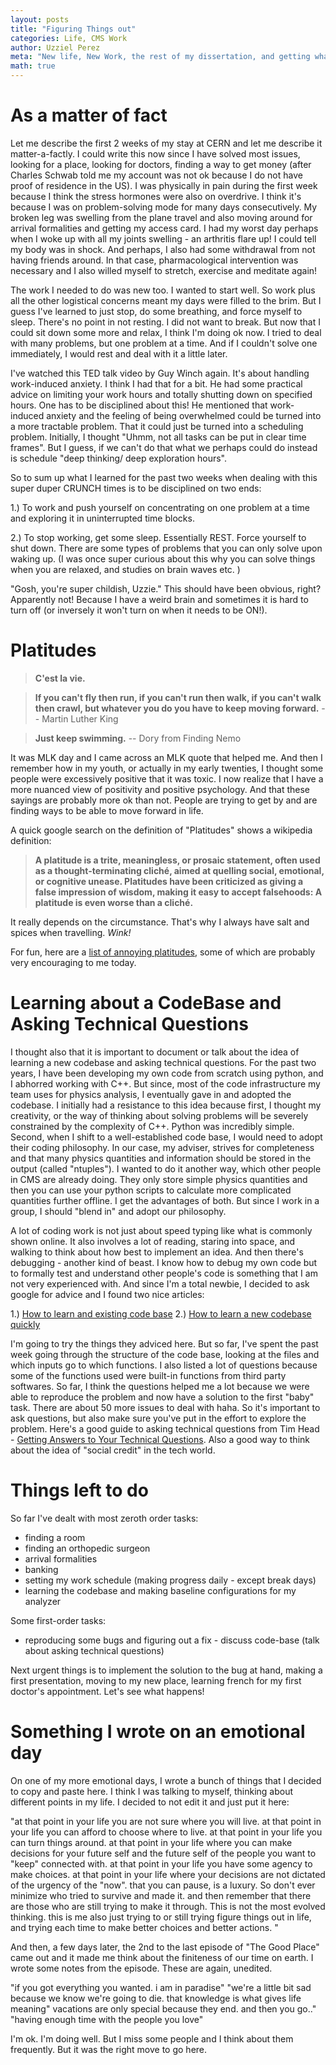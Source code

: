 ```yaml
---
layout: posts
title: "Figuring Things out"
categories: Life, CMS Work
author: Uzziel Perez
meta: "New life, New Work, the rest of my dissertation, and getting what I wanted so much"
math: true
---
```


# As a matter of fact

Let me describe the first 2 weeks of my stay at CERN and let me describe it matter-a-factly. I could write this now since I have solved most issues, looking for a place, looking for doctors, finding a way to get money (after Charles Schwab told me my account was not ok because I do not have proof of residence in the US). I was physically in pain during the first week because I think the stress hormones were also on overdrive. I think it's because I was on problem-solving mode for many days consecutively. My broken leg was swelling from the plane travel and also moving around for arrival formalities and getting my access card. I had my worst day perhaps when I woke up with all my joints swelling - an arthritis flare up! I could tell my body was in shock. And perhaps, I also had some withdrawal from not having friends around. In that case, pharmacological intervention was necessary and I also willed myself to stretch, exercise and meditate again!

The work I needed to do was new too. I wanted to start well. So work plus all the other logistical concerns meant my days were filled to the brim. But I guess I've learned to just stop, do some breathing, and force myself to sleep. There's no point in not resting. I did not want to break. But now that I could sit down some more and relax, I think I'm doing ok now. I tried to deal with many problems, but one problem at a time. And if I couldn't solve one immediately, I would rest and deal with it a little later.

I've watched this TED talk video by Guy Winch again. It's about handling work-induced anxiety. I think I had that for a bit. He had some practical advice on limiting your work hours and totally shutting down on specified hours. One has to be disciplined about this! He mentioned that work-induced anxiety and the feeling of being overwhelmed could be turned into a more tractable problem. That it could just be turned into a scheduling problem. Initially, I thought "Uhmm, not all tasks can be put in clear time frames". But I guess, if we can't do that what we perhaps could do instead is schedule "deep thinking/ deep exploration hours".

So to sum up what I learned for the past two weeks when dealing with this super duper CRUNCH times is to be disciplined on two ends:

1.) To work and push yourself on concentrating on one problem at a time and exploring it in uninterrupted time blocks.

2.) To stop working, get some sleep. Essentially REST. Force yourself to shut down. There are some types of problems that you can only solve upon waking up. (I was once super curious about this why you can solve things when you are relaxed, and studies on brain waves etc. )

"Gosh, you're super childish, Uzzie." This should have been obvious, right? Apparently not! Because I have a weird brain and sometimes it is hard to turn off (or inversely it won't turn on when it needs to be ON!).

# Platitudes

> **C'est la vie.**

> **If you can't fly then run, if you can't run then walk, if you can't walk then crawl, but whatever you do you have to keep moving forward.** -- Martin Luther King

> **Just keep swimming.** -- Dory from Finding Nemo

It was MLK day and I came across an MLK quote that helped me. And then I remember how in my youth, or actually in my early twenties, I thought some people were excessively positive that it was toxic. I now realize that I have a more nuanced view of positivity and positive psychology. And that these sayings are probably more ok than not. People are trying to get by and are finding ways to be able to move forward in life.

A quick google search on the definition of "Platitudes" shows a wikipedia definition:

> **A platitude is a trite, meaningless, or prosaic statement, often used as a thought-terminating cliché, aimed at quelling social, emotional, or cognitive unease. Platitudes have been criticized as giving a false impression of wisdom, making it easy to accept falsehoods: A platitude is even worse than a cliché.**

It really depends on the circumstance. That's why I always have salt and spices when travelling. *Wink!*

For fun, here are a [list of annoying platitudes](https://scottberkun.com/2011/what-are-the-most-annoying-platitudes/), some of which are probably very encouraging to me today.

# Learning about a CodeBase and Asking Technical Questions

I thought also that it is important to document or talk about the idea of learning a new codebase and asking technical questions. For the past two years, I have been developing my own code from scratch using python, and I abhorred working with C++. But since, most of the code infrastructure my team uses for physics analysis, I eventually gave in and adopted the codebase. I initially had a resistance to this idea because first, I thought my creativity, or the way of thinking about solving problems will be severely constrained by the complexity of C++. Python was incredibly simple. Second, when I shift to a well-established code base, I would need to adopt their coding philosophy. In our case, my adviser, strives for completeness and that many physics quantities and information should be stored in the output (called "ntuples"). I wanted to do it another way, which other people in CMS are already doing. They only store simple physics quantities and then you can use your python scripts to calculate more complicated quantities further offline. I get the advantages of both. But since I work in a group, I should "blend in" and adopt our philosophy.

A lot of coding work is not just about speed typing like what is commonly shown online. It also involves a lot of reading, staring into space, and walking to think about how best to implement an idea. And then there's debugging - another kind of beast. I know how to debug my own code but to formally test and understand other people's code is something that I am not very experienced with. And since I'm a total newbie, I decided to ask google for advice and I found two nice articles:

1.) [How to learn and existing code base](https://hackernoon.com/how-to-learn-an-existing-code-base-28b88d954bfd)
2.) [How to learn a new codebase quickly](https://www.reddit.com/r/learnprogramming/comments/89pjdy/how_to_learn_a_new_codebase_quickly/)

I'm going to try the things they adviced here. But so far, I've spent the past week going through the structure of the code base, looking at the files and which inputs go to which functions. I also listed a lot of questions because some of the functions used were built-in functions from third party softwares. So far, I think the questions helped me a lot because we were able to reproduce the problem and now have a solution to the first "baby" task. There are about 50 more issues to deal with haha. So it's important to ask questions, but also make sure you've put in the effort to explore the problem. Here's a good guide to asking technical questions from Tim Head - [Getting Answers to Your Technical Questions](https://betatim.github.io/posts/getting-answers/). Also a good way to think about the idea of "social credit" in the tech world.


# Things left to do
So far I've dealt with most zeroth order tasks:
 - finding a room
 - finding an orthopedic surgeon
 - arrival formalities
 - banking
 - setting my work schedule (making progress daily - except break days)
 - learning the codebase and making baseline configurations for my analyzer

Some first-order tasks:
- reproducing some bugs and figuring out a fix - discuss code-base (talk about asking technical questions)

Next urgent things is to implement the solution to the bug at hand, making a first presentation, moving to my new place, learning french for my first doctor's appointment. Let's see what happens!

# Something I wrote on an emotional day

On one of my more emotional days, I wrote a bunch of things that I decided to copy and paste here. I think I was talking to myself, thinking about different points in my life. I decided to not edit it and just put it here:

"at that point in your life you are not sure where you will live.
at that point in your life you can afford to choose where to live.
at that point in your life you can turn things around.
at that point in your life where you can make decisions for your future self and the future self of the people you want to "keep" connected with.
at that point in your life you have some agency to make choices.
at that point in your life where your decisions are not dictated of the urgency of the "now". that you can pause, is a luxury. So don't ever minimize who tried to survive and made it. and then remember that there are those who are still trying to make it through.
This is not the most evolved thinking. this is me also just trying to or still trying figure things out in life, and trying each time to make better choices and better actions.
"

And then, a few days later, the 2nd to the last episode of "The Good Place" came out and it made me think about the finiteness of our time on earth. I wrote some notes from the episode. These are again, unedited.

"if you got everything you wanted.
i am in paradise"
"we're a little bit sad because we know we're going to die. that knowledge is what gives life meaning"
vacations are only special because they end.
and then you go.."
"having enough time with the people you love"

I'm ok. I'm doing well. But I miss some people and I think about them frequently. But it was the right move to go here. 
